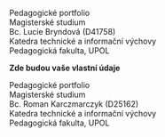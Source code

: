 Pedagogické portfolio <br>
Magisterské studium <br>
Bc. Lucie Bryndová (D41758) <br>
Katedra technické a informační výchovy <br>
Pedagogická fakulta, UPOL

__Zde budou vaše vlastní údaje__

Pedagogické portfolio <br>
Magisterské studium <br>
Bc. Roman Karczmarczyk (D25162) <br>
Katedra technické a informační výchovy <br>
Pedagogická fakulta, UPOL
